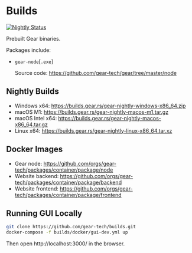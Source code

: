 # Builds

[![Nightly Status](https://github.com/gear-tech/builds/workflows/Nightly/badge.svg)](https://github.com/gear-tech/builds/actions/workflows/nightly.yml?query=branch%3Amaster)

Prebuilt Gear binaries.

Packages include:

- `gear-node`[`.exe`]

  Source code: https://github.com/gear-tech/gear/tree/master/node

## Nightly Builds

- Windows x64: https://builds.gear.rs/gear-nightly-windows-x86_64.zip
- macOS M1: https://builds.gear.rs/gear-nightly-macos-m1.tar.gz
- macOS Intel x64: https://builds.gear.rs/gear-nightly-macos-x86_64.tar.gz
- Linux x64: https://builds.gear.rs/gear-nightly-linux-x86_64.tar.xz

## Docker Images

- Gear node: https://github.com/orgs/gear-tech/packages/container/package/node
- Website backend: https://github.com/orgs/gear-tech/packages/container/package/backend
- Website frontend: https://github.com/orgs/gear-tech/packages/container/package/frontend

## Running GUI Locally

```bash
git clone https://github.com/gear-tech/builds.git
docker-compose -f builds/docker/gui-dev.yml up
```

Then open http://localhost:3000/ in the browser.
